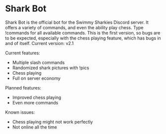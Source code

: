 # Shark Bot
Shark Bot is the official bot for the Swimmy Sharkies Discord server. It offers a variety of commands, and even the ability play chess. Type !commands for all available commands. This is the first version, so bugs are to be expected, especially with the chess playing feature, which has bugs in and of itself. Current version: v2.1

Current features: 
- Multiple slash commands
- Randomized shark pictures with !pics
- Chess playing
- Full on server economy

Planned features:
- Improved chess playing
- Even more commands

Known issues:
- Chess playing might not work perfectly
- Not online all the time
